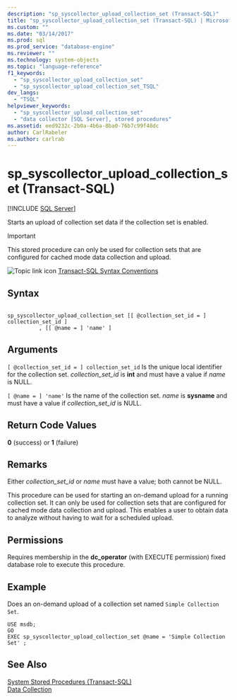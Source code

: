 ```yaml
---
description: "sp_syscollector_upload_collection_set (Transact-SQL)"
title: "sp_syscollector_upload_collection_set (Transact-SQL) | Microsoft Docs"
ms.custom: ""
ms.date: "03/14/2017"
ms.prod: sql
ms.prod_service: "database-engine"
ms.reviewer: ""
ms.technology: system-objects
ms.topic: "language-reference"
f1_keywords: 
  - "sp_syscollector_upload_collection_set"
  - "sp_syscollector_upload_collection_set_TSQL"
dev_langs: 
  - "TSQL"
helpviewer_keywords: 
  - "sp_syscollector_upload_collection_set"
  - "data collector [SQL Server], stored procedures"
ms.assetid: eed9232c-2b0a-4b6a-8ba0-76b7c99f48dc
author: CarlRabeler
ms.author: carlrab
---
```

# sp_syscollector_upload_collection_set (Transact-SQL)
[!INCLUDE [SQL Server](../../includes/applies-to-version/sqlserver.md)]

  Starts an upload of collection set data if the collection set is enabled.  
  
> [!IMPORTANT]  
>  This stored procedure can only be used for collection sets that are configured for cached mode data collection and upload.  
  
 ![Topic link icon](../../database-engine/configure-windows/media/topic-link.gif "Topic link icon") [Transact-SQL Syntax Conventions](../../t-sql/language-elements/transact-sql-syntax-conventions-transact-sql.md)  
  
## Syntax  
  
```  
  
sp_syscollector_upload_collection_set [[ @collection_set_id = ] collection_set_id ]  
          , [[ @name = ] 'name' ]   
```  
  
## Arguments  
`[ @collection_set_id = ] collection_set_id`
 Is the unique local identifier for the collection set. *collection_set_id* is **int** and must have a value if *name* is NULL.  
  
`[ @name = ] 'name'`
 Is the name of the collection set. *name* is **sysname** and must have a value if *collection_set_id* is NULL.  
  
## Return Code Values  
 **0** (success) or **1** (failure)  
  
## Remarks  
 Either *collection_set_id* or *name* must have a value; both cannot be NULL.  
  
 This procedure can be used for starting an on-demand upload for a running collection set. It can only be used for collection sets that are configured for cached mode data collection and upload. This enables a user to obtain data to analyze without having to wait for a scheduled upload.  
  
## Permissions  
 Requires membership in the **dc_operator** (with EXECUTE permission) fixed database role to execute this procedure.  
  
## Example  
 Does an on-demand upload of a collection set named `Simple Collection Set`.  
  
```  
USE msdb;  
GO  
EXEC sp_syscollector_upload_collection_set @name = 'Simple Collection Set' ;  
```  
  
## See Also  
 [System Stored Procedures &#40;Transact-SQL&#41;](../../relational-databases/system-stored-procedures/system-stored-procedures-transact-sql.md)   
 [Data Collection](../../relational-databases/data-collection/data-collection.md)  
  
  
